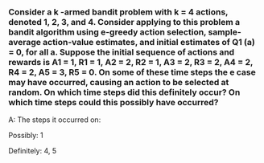 ### Consider a k -armed bandit problem with k = 4 actions, denoted 1, 2, 3, and 4. Consider applying to this problem a bandit algorithm using e-greedy action selection, sample-average action-value estimates, and initial estimates of Q1 (a) = 0, for all a. Suppose the initial sequence of actions and rewards is A1 = 1, R1 = 1, A2 = 2, R2 = 1, A3 = 2, R3 = 2, A4 = 2, R4 = 2, A5 = 3, R5 = 0. On some of these time steps the e case may have occurred, causing an action to be selected at random. On which time steps did this definitely occur? On which time steps could this possibly have occurred?

A:
The steps it occurred on:

Possibly: 1

Definitely: 4, 5
